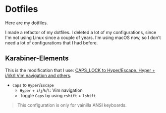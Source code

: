 # Dotfiles

Here are my dotfiles.

I made a refactor of my dotfiles. I deleted a lot of my configurations, since I'm not using Linux since a couple of years. I'm using macOS now, so I don't need a lot of configurations that I had before.

## Karabiner-Elements

This is the modification that I use: [CAPS_LOCK to Hyper/Escape, Hyper + i/j/k/l Vim navigation and others](https://ke-complex-modifications.pqrs.org/#Jesse_Tutorial_Hyper_Plus_Others).

- `Caps` to `Hyper`/`Escape`
    - `Hyper` + `i`/`j`/`k`/`l`: Vim navigation
    - Toggle `Caps` by using `rshift` + `lshift`

> This configuration is only for vainilla ANSI keyboards.

